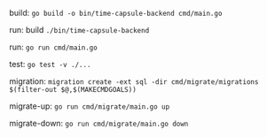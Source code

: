 build:
`go build -o bin/time-capsule-backend cmd/main.go`

run: build
`./bin/time-capsule-backend`

run:
`go run cmd/main.go`

test:
`go test -v ./...`

migration:
`migration create -ext sql -dir cmd/migrate/migrations $(filter-out $@,$(MAKECMDGOALS))`

migrate-up:
`go run cmd/migrate/main.go up`

migrate-down:
`go run cmd/migrate/main.go down`
